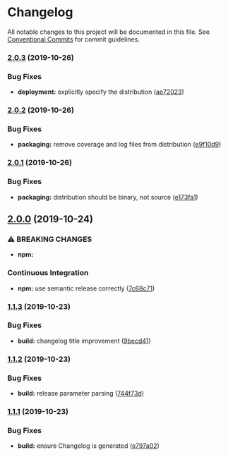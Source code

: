 # Changelog

All notable changes to this project will be documented in this file.
See [Conventional Commits](https://conventionalcommits.org) for commit guidelines.

### [2.0.3](https://github.com/bdellegrazie/vue-hello-world/compare/v2.0.2...v2.0.3) (2019-10-26)


### Bug Fixes

* **deployment:** explicitly specify the distribution ([ae72023](https://github.com/bdellegrazie/vue-hello-world/commit/ae720238cd2555952ea5db0357a5ad42c0bdeadc))

### [2.0.2](https://github.com/bdellegrazie/vue-hello-world/compare/v2.0.1...v2.0.2) (2019-10-26)


### Bug Fixes

* **packaging:** remove coverage and log files from distribution ([e9f10d9](https://github.com/bdellegrazie/vue-hello-world/commit/e9f10d9b8e50eeddec3af89355b0523e4cccfcae))

### [2.0.1](https://github.com/bdellegrazie/vue-hello-world/compare/v2.0.0...v2.0.1) (2019-10-26)


### Bug Fixes

* **packaging:** distribution should be binary, not source ([e173fa1](https://github.com/bdellegrazie/vue-hello-world/commit/e173fa174f81b7cb45e9040a5368e285977465ad))

## [2.0.0](https://github.com/bdellegrazie/vue-hello-world/compare/v1.1.3...v2.0.0) (2019-10-24)


### ⚠ BREAKING CHANGES

* **npm:**

### Continuous Integration

* **npm:** use semantic release correctly ([7c68c71](https://github.com/bdellegrazie/vue-hello-world/commit/7c68c71f3326a47d37688f13d112be6ad18c7370))

### [1.1.3](https://github.com/bdellegrazie/vue-hello-world/compare/v1.1.2...v1.1.3) (2019-10-23)


### Bug Fixes

* **build:** changelog title improvement ([9becd41](https://github.com/bdellegrazie/vue-hello-world/commit/9becd411216fd7d382975d4088517c5eb066daf6))

### [1.1.2](https://github.com/bdellegrazie/vue-hello-world/compare/v1.1.1...v1.1.2) (2019-10-23)


### Bug Fixes

* **build:** release parameter parsing ([744f73d](https://github.com/bdellegrazie/vue-hello-world/commit/744f73ddeb0d8f8b149a0e544272f5eb9c1d3104))

### [1.1.1](https://github.com/bdellegrazie/vue-hello-world/compare/v1.1.0...v1.1.1) (2019-10-23)


### Bug Fixes

* **build:** ensure Changelog is generated ([e797a02](https://github.com/bdellegrazie/vue-hello-world/commit/e797a02afa95308c6ede86d8f69668d414d8db0a))
